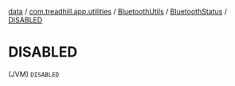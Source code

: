 [data](../../../index.md) / [com.treadhill.app.utilities](../../index.md) / [BluetoothUtils](../index.md) / [BluetoothStatus](index.md) / [DISABLED](./-d-i-s-a-b-l-e-d.md)

# DISABLED

(JVM) `DISABLED`